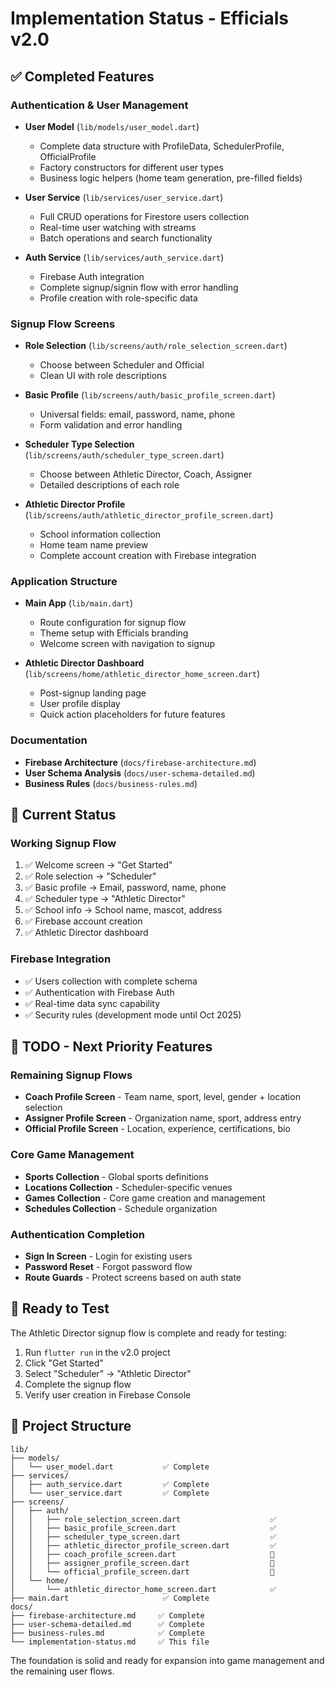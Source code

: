 # Implementation Status - Efficials v2.0

## ✅ Completed Features

### Authentication & User Management
- **User Model** (`lib/models/user_model.dart`)
  - Complete data structure with ProfileData, SchedulerProfile, OfficialProfile
  - Factory constructors for different user types
  - Business logic helpers (home team generation, pre-filled fields)
  
- **User Service** (`lib/services/user_service.dart`)
  - Full CRUD operations for Firestore users collection
  - Real-time user watching with streams
  - Batch operations and search functionality
  
- **Auth Service** (`lib/services/auth_service.dart`)
  - Firebase Auth integration
  - Complete signup/signin flow with error handling
  - Profile creation with role-specific data

### Signup Flow Screens
- **Role Selection** (`lib/screens/auth/role_selection_screen.dart`)
  - Choose between Scheduler and Official
  - Clean UI with role descriptions
  
- **Basic Profile** (`lib/screens/auth/basic_profile_screen.dart`)
  - Universal fields: email, password, name, phone
  - Form validation and error handling
  
- **Scheduler Type Selection** (`lib/screens/auth/scheduler_type_screen.dart`)
  - Choose between Athletic Director, Coach, Assigner
  - Detailed descriptions of each role
  
- **Athletic Director Profile** (`lib/screens/auth/athletic_director_profile_screen.dart`)
  - School information collection
  - Home team name preview
  - Complete account creation with Firebase integration

### Application Structure
- **Main App** (`lib/main.dart`)
  - Route configuration for signup flow
  - Theme setup with Efficials branding
  - Welcome screen with navigation to signup
  
- **Athletic Director Dashboard** (`lib/screens/home/athletic_director_home_screen.dart`)
  - Post-signup landing page
  - User profile display
  - Quick action placeholders for future features

### Documentation
- **Firebase Architecture** (`docs/firebase-architecture.md`)
- **User Schema Analysis** (`docs/user-schema-detailed.md`)
- **Business Rules** (`docs/business-rules.md`)

## 🔄 Current Status

### Working Signup Flow
1. ✅ Welcome screen → "Get Started"
2. ✅ Role selection → "Scheduler"  
3. ✅ Basic profile → Email, password, name, phone
4. ✅ Scheduler type → "Athletic Director"
5. ✅ School info → School name, mascot, address
6. ✅ Firebase account creation
7. ✅ Athletic Director dashboard

### Firebase Integration
- ✅ Users collection with complete schema
- ✅ Authentication with Firebase Auth
- ✅ Real-time data sync capability
- ✅ Security rules (development mode until Oct 2025)

## 🚧 TODO - Next Priority Features

### Remaining Signup Flows
- **Coach Profile Screen** - Team name, sport, level, gender + location selection
- **Assigner Profile Screen** - Organization name, sport, address entry
- **Official Profile Screen** - Location, experience, certifications, bio

### Core Game Management
- **Sports Collection** - Global sports definitions
- **Locations Collection** - Scheduler-specific venues
- **Games Collection** - Core game creation and management
- **Schedules Collection** - Schedule organization

### Authentication Completion  
- **Sign In Screen** - Login for existing users
- **Password Reset** - Forgot password flow
- **Route Guards** - Protect screens based on auth state

## 🎯 Ready to Test

The Athletic Director signup flow is complete and ready for testing:
1. Run `flutter run` in the v2.0 project
2. Click "Get Started"
3. Select "Scheduler" → "Athletic Director"  
4. Complete the signup flow
5. Verify user creation in Firebase Console

## 📁 Project Structure

```
lib/
├── models/
│   └── user_model.dart           ✅ Complete
├── services/
│   ├── auth_service.dart         ✅ Complete
│   └── user_service.dart         ✅ Complete
├── screens/
│   ├── auth/
│   │   ├── role_selection_screen.dart                    ✅
│   │   ├── basic_profile_screen.dart                     ✅
│   │   ├── scheduler_type_screen.dart                    ✅
│   │   ├── athletic_director_profile_screen.dart         ✅
│   │   ├── coach_profile_screen.dart                     🚧
│   │   ├── assigner_profile_screen.dart                  🚧
│   │   └── official_profile_screen.dart                  🚧
│   └── home/
│       └── athletic_director_home_screen.dart            ✅
├── main.dart                     ✅ Complete
docs/
├── firebase-architecture.md     ✅ Complete  
├── user-schema-detailed.md      ✅ Complete
├── business-rules.md            ✅ Complete
└── implementation-status.md     ✅ This file
```

The foundation is solid and ready for expansion into game management and the remaining user flows.